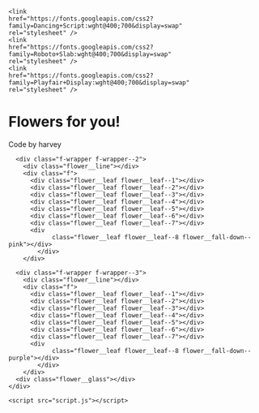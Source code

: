 <!DOCTYPE html >
<html lang="en">
  <head>
    <meta charset="UTF-8" />
    <meta name="viewport" content="width=device-width, initial-scale=1.0" />
    <title>Animated flower</title>
    <link rel="stylesheet" href="styles.css" />

    <link
    href="https://fonts.googleapis.com/css2?family=Dancing+Script:wght@400;700&display=swap"
    rel="stylesheet" />
    <link
    href="https://fonts.googleapis.com/css2?family=Roboto+Slab:wght@400;700&display=swap"
    rel="stylesheet" />
    <link
    href="https://fonts.googleapis.com/css2?family=Playfair+Display:wght@400;700&display=swap"
    rel="stylesheet" />
</head>

  <body class="not-loaded">
    <h1>Flowers for you!</h1>
    <p class="my-name">
Code by harvey
    </p>
    <div class="rain"></div>
    <div class="flower" id="animation-flower">
      <div class="f-wrapper">
        <div class="flower__line"></div>
        <div class="f">
          <div class="flower__leaf flower__leaf--1"></div>
          <div class="flower__leaf flower__leaf--2"></div>
          <div class="flower__leaf flower__leaf--3"></div>
          <div class="flower__leaf flower__leaf--4"></div>
          <div class="flower__leaf flower__leaf--5"></div>
          <div class="flower__leaf flower__leaf--6"></div>
          <div class="flower__leaf flower__leaf--7"></div>
          <div
            class="flower__leaf flower__leaf--8 flower__fall-down--yellow"></div>
        </div>
        </div>

      <div class="f-wrapper f-wrapper--2">
        <div class="flower__line"></div>
        <div class="f">
          <div class="flower__leaf flower__leaf--1"></div>
          <div class="flower__leaf flower__leaf--2"></div>
          <div class="flower__leaf flower__leaf--3"></div>
          <div class="flower__leaf flower__leaf--4"></div>
          <div class="flower__leaf flower__leaf--5"></div>
          <div class="flower__leaf flower__leaf--6"></div>
          <div class="flower__leaf flower__leaf--7"></div>
          <div
                class="flower__leaf flower__leaf--8 flower__fall-down--pink"></div>
            </div>
        </div>

      <div class="f-wrapper f-wrapper--3">
        <div class="flower__line"></div>
        <div class="f">
          <div class="flower__leaf flower__leaf--1"></div>
          <div class="flower__leaf flower__leaf--2"></div>
          <div class="flower__leaf flower__leaf--3"></div>
          <div class="flower__leaf flower__leaf--4"></div>
          <div class="flower__leaf flower__leaf--5"></div>
          <div class="flower__leaf flower__leaf--6"></div>
          <div class="flower__leaf flower__leaf--7"></div>
          <div
                class="flower__leaf flower__leaf--8 flower__fall-down--purple"></div>
            </div>
        </div>
      <div class="flower__glass"></div>
    </div>

    <script src="script.js"></script>
</body>
</html>
